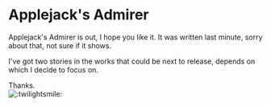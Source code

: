 # Applejack's Admirer

Applejack's Admirer is out, I hope you like it. It was written last minute, sorry about that, not sure if it shows.

I've got two stories in the works that could be next to release, depends on which I decide to focus on.

Thanks.  
![:twilightsmile:](../../ponies/emotes/twilightsmile.png)
